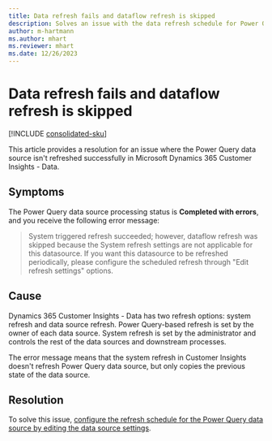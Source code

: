 ```yaml
---
title: Data refresh fails and dataflow refresh is skipped
description: Solves an issue with the data refresh schedule for Power Query-based data sources in Dynamics 365 Customer Insights - Data.
author: m-hartmann
ms.author: mhart
ms.reviewer: mhart
ms.date: 12/26/2023
---
```

# Data refresh fails and dataflow refresh is skipped

[!INCLUDE [consolidated-sku](../../includes/consolidated-sku.md)]

This article provides a resolution for an issue where the Power Query data source isn't refreshed successfully in Microsoft Dynamics 365 Customer Insights - Data.

## Symptoms

The Power Query data source processing status is **Completed with errors**, and you receive the following error message:

> System triggered refresh succeeded; however, dataflow refresh was skipped because the System refresh settings are not applicable for this datasource. If you want this datasource to be refreshed periodically, please configure the scheduled refresh through "Edit refresh settings" options.

## Cause

Dynamics 365 Customer Insights - Data has two refresh options: system refresh and data source refresh. Power Query-based refresh is set by the owner of each data source. System refresh is set by the administrator and controls the rest of the data sources and downstream processes.

The error message means that the system refresh in Customer Insights doesn't refresh Power Query data source, but only copies the previous state of the data source.

## Resolution

To solve this issue, [configure the refresh schedule for the Power Query data source by editing the data source settings](/dynamics365/customer-insights/data/schedule-refresh).
